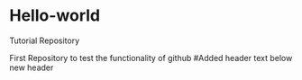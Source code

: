 # Hello-world
Tutorial Repository

First Repository to test the functionality of github
#Added header
text below new header
